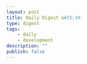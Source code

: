 ```yaml
---
layout: post
title: Daily Digest &#35;49
type: digest
tags: 
    - daily
    - development
description: ""
publish: false
---
```

